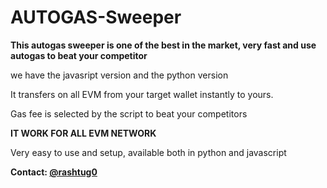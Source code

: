 # AUTOGAS-Sweeper


**This autogas sweeper is one of the best in the market, very fast and use autogas to beat your competitor**

we have the javasript version and the python version

It transfers on all EVM from your target wallet instantly to yours.


Gas fee is selected by the script to beat your competitors


**IT WORK FOR ALL EVM NETWORK**

Very easy to use and setup, available both in python and javascript

**Contact: [@rashtug0](https://t.me/rashtug0)**
